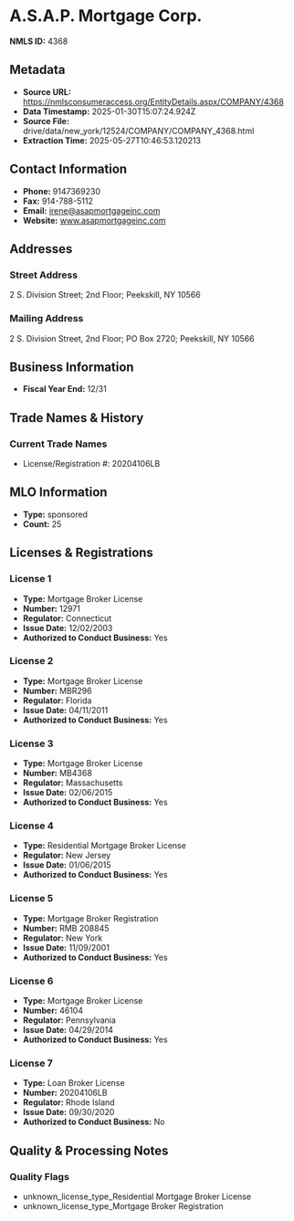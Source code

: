 # A.S.A.P. Mortgage Corp.

**NMLS ID:** 4368

## Metadata
- **Source URL:** https://nmlsconsumeraccess.org/EntityDetails.aspx/COMPANY/4368
- **Data Timestamp:** 2025-01-30T15:07:24.924Z
- **Source File:** drive/data/new_york/12524/COMPANY/COMPANY_4368.html
- **Extraction Time:** 2025-05-27T10:46:53.120213

## Contact Information
- **Phone:** 9147369230
- **Fax:** 914-788-5112
- **Email:** irene@asapmortgageinc.com
- **Website:** www.asapmortgageinc.com

## Addresses
### Street Address
2 S. Division Street; 2nd Floor; Peekskill, NY 10566

### Mailing Address
2 S. Division Street, 2nd Floor; PO Box 2720; Peekskill, NY 10566

## Business Information
- **Fiscal Year End:** 12/31

## Trade Names & History
### Current Trade Names
- License/Registration #: 20204106LB

## MLO Information
- **Type:** sponsored
- **Count:** 25

## Licenses & Registrations

### License 1
- **Type:** Mortgage Broker License
- **Number:** 12971
- **Regulator:** Connecticut
- **Issue Date:** 12/02/2003
- **Authorized to Conduct Business:** Yes

### License 2
- **Type:** Mortgage Broker License
- **Number:** MBR296
- **Regulator:** Florida
- **Issue Date:** 04/11/2011
- **Authorized to Conduct Business:** Yes

### License 3
- **Type:** Mortgage Broker License
- **Number:** MB4368
- **Regulator:** Massachusetts
- **Issue Date:** 02/06/2015
- **Authorized to Conduct Business:** Yes

### License 4
- **Type:** Residential Mortgage Broker License
- **Regulator:** New Jersey
- **Issue Date:** 01/06/2015
- **Authorized to Conduct Business:** Yes

### License 5
- **Type:** Mortgage Broker Registration
- **Number:** RMB 208845
- **Regulator:** New York
- **Issue Date:** 11/09/2001
- **Authorized to Conduct Business:** Yes

### License 6
- **Type:** Mortgage Broker License
- **Number:** 46104
- **Regulator:** Pennsylvania
- **Issue Date:** 04/29/2014
- **Authorized to Conduct Business:** Yes

### License 7
- **Type:** Loan Broker License
- **Number:** 20204106LB
- **Regulator:** Rhode Island
- **Issue Date:** 09/30/2020
- **Authorized to Conduct Business:** No

## Quality & Processing Notes
### Quality Flags
- unknown_license_type_Residential Mortgage Broker License
- unknown_license_type_Mortgage Broker Registration
